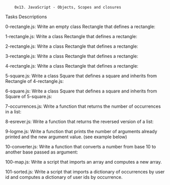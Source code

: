         0x13. JavaScript - Objects, Scopes and closures




Tasks                                      Descrriptions

0-rectangle.js:		Write an empty class Rectangle that defines a rectangle:

1-rectangle.js:		Write a class Rectangle that defines a rectangle:

2-rectangle.js:		Write a class Rectangle that defines a rectangle:

3-rectangle.js:		Write a class Rectangle that defines a rectangle:

4-rectangle.js:		Write a class Rectangle that defines a rectangle:

5-square.js:		Write a class Square that defines a square and inherits from Rectangle of 4-rectangle.js:

6-square.js:		Write a class Square that defines a square and inherits from Square of 5-square.js:

7-occurrences.js:	Write a function that returns the number of occurrences in a list:

8-esrever.js:		Write a function that returns the reversed version of a list:

9-logme.js:		Write a function that prints the number of arguments already printed and the new argument value. (see example below)

10-converter.js:	Write a function that converts a number from base 10 to another base passed as argument:

100-map.js:		Write a script that imports an array and computes a new array.


101-sorted.js:		Write a script that imports a dictionary of occurrences by user id and computes a dictionary of user ids by occurrence.


